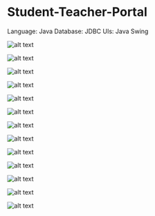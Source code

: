 # Student-Teacher-Portal

Language: Java
Database: JDBC
UIs:  Java Swing



![alt text](https://raw.githubusercontent.com/abbasZah/Student-Teacher-Portal/master/STP.png)

![alt text](https://raw.githubusercontent.com/abbasZah/Student-Teacher-Portal/master/Screenshots/2.jpg)

![alt text](https://raw.githubusercontent.com/abbasZah/Student-Teacher-Portal/master/Screenshots/3.png)

![alt text](https://raw.githubusercontent.com/abbasZah/Student-Teacher-Portal/master/Screenshots/4.png)

![alt text](https://raw.githubusercontent.com/abbasZah/Student-Teacher-Portal/master/Screenshots/5.jpg)

![alt text](https://raw.githubusercontent.com/abbasZah/Student-Teacher-Portal/master/Screenshots/6.jpg)

![alt text](https://raw.githubusercontent.com/abbasZah/Student-Teacher-Portal/master/Screenshots/7.jpg)

![alt text](https://raw.githubusercontent.com/abbasZah/Student-Teacher-Portal/master/Screenshots/8.jpg)

![alt text](https://raw.githubusercontent.com/abbasZah/Student-Teacher-Portal/master/Screenshots/9.jpg)

![alt text](https://raw.githubusercontent.com/abbasZah/Student-Teacher-Portal/master/Screenshots/10.jpg)

![alt text](https://raw.githubusercontent.com/abbasZah/Student-Teacher-Portal/master/Screenshots/11.jpg)

![alt text](https://raw.githubusercontent.com/abbasZah/Student-Teacher-Portal/master/Screenshots/12.jpg)

![alt text](https://raw.githubusercontent.com/abbasZah/Student-Teacher-Portal/master/Screenshots/13.jpg)


